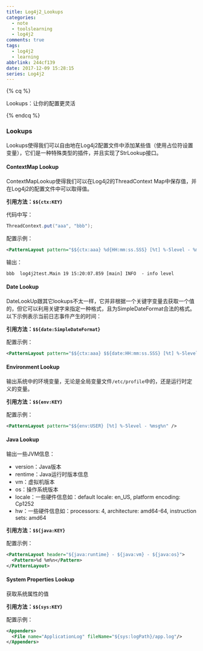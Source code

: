 ```yaml
---
title: Log4j2_Lookups
categories:
  - note
  - toolslearning
  - log4j2
comments: true
tags:
  - log4j2
  - learning
abbrlink: 244cf139
date: 2017-12-09 15:28:15
series: Log4j2
---
```


{% cq %}

Lookups：让你的配置更灵活

{% endcq %}

<!-- more -->

### Lookups

Lookups使得我们可以自由地在Log4j2配置文件中添加某些值（使用占位符设置变量），它们是一种特殊类型的插件，并且实现了StrLookup接口。

#### ContextMap Lookup

ContextMapLookup使得我们可以在Log4j2的ThreadContext Map中保存值，并在Log4j2的配置文件中可以取得值。

**引用方法：`$${ctx:KEY}`**

代码中写：
``` java
ThreadContext.put("aaa", "bbb");
```

配置示例：
``` xml
<PatternLayout pattern="$${ctx:aaa} %d{HH:mm:ss.SSS} [%t] %-5level - %msg%n" />
```

输出：
``` console
bbb  log4j2test.Main 19 15:20:07.859 [main] INFO  - info level
```

#### Date Lookup

DateLookUp跟其它lookups不太一样，它并非根据一个关键字变量去获取一个值的，但它可以利用关键字来指定一种格式，且为SimpleDateFormat合法的格式。以下示例表示当前日志事件产生的时间：

**引用方法：`$${date:SimpleDateFormat}`**

配置示例：
``` xml
<PatternLayout pattern="$${ctx:aaa} $${date:HH:mm:ss.SSS} [%t] %-5level - %msg%n" />
```

#### Environment Lookup

输出系统中的环境变量，无论是全局变量文件`/etc/profile`中的，还是运行时定义的变量。

**引用方法：`$${env:KEY}`**

配置示例：
``` xml
<PatternLayout pattern="$${env:USER} [%t] %-5level - %msg%n" />
```

#### Java Lookup

输出一些JVM信息：

- version：Java版本
- rentime：Java运行时版本信息
- vm：虚拟机版本
- os：操作系统版本
- locale：一些硬件信息如：default locale: en_US, platform encoding: Cp1252
- hw：一些硬件信息如：processors: 4, architecture: amd64-64, instruction sets: amd64

**引用方法：`$${java:KEY}`**

配置示例：
``` xml
<PatternLayout header="${java:runtime} - ${java:vm} - ${java:os}">
  <Pattern>%d %m%n</Pattern>
</PatternLayout>
```

#### System Properties Lookup

获取系统属性的值

**引用方法：`$${sys:KEY}`**

配置示例：
``` xml
<Appenders>
  <File name="ApplicationLog" fileName="${sys:logPath}/app.log"/>
</Appenders>
```
